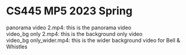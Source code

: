 # CS445 MP5 2023 Spring

panorama video 2.mp4:    this is the panorama video <br />
video_bg only 2.mp4:     this is the background only video<br />
video_bg only_wider.mp4: this is the wider background video for Bell & Whistles<br />
